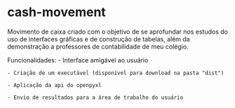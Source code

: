 # cash-movement

Movimento de caixa criado com o objetivo de se aprofundar nos estudos do uso de interfaces gráficas e de construção de tabelas, além da demonstração a professores de contabilidade de meu colégio.

Funcionalidades:
    - Interface amigável ao usuário

    - Criação de um executável (disponível para download na pasta "dist")

    - Aplicação da api do openpyxl
    
    - Envio de resultados para a área de trabalho do usuário